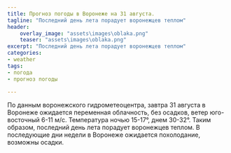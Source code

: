 ```yaml
---
title: Прогноз погоды в Воронеже на 31 августа.
tagline: "Последний день лета порадует воронежцев теплом"
header:
    overlay_image: "assets\images\oblaka.png"
    teaser: "assets\images\oblaka.png"
excerpt: "Последний день лета порадует воронежцев теплом"
categories:
- weather
tags:
- погода
- прогноз погоды

---
```


По данным воронежского гидрометеоцентра, завтра 31 августа в Воронеже ожидается переменная облачность, без осадков, ветер юго-восточный 6-11 м/с. Температура ночью 15-17°, днем 30-32°. Таким образом, последний день лета порадует воронежцев теплом. В последующие дни недели в Воронеже ожидается похолодание, возможны осадки.